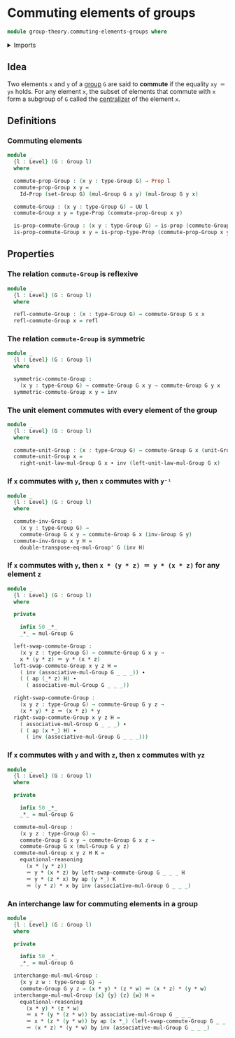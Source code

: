 # Commuting elements of groups

```agda
module group-theory.commuting-elements-groups where
```

<details><summary>Imports</summary>

```agda
open import foundation.action-on-identifications-functions
open import foundation.identity-types
open import foundation.propositions
open import foundation.sets
open import foundation.universe-levels

open import group-theory.groups
```

</details>

## Idea

Two elements `x` and `y` of a [group](group-theory.groups.md) `G` are said to
**commute** if the equality `xy ＝ yx` holds. For any element `x`, the subset of
elements that commute with `x` form a subgroup of `G` called the
[centralizer](group-theory.centralizer-subgroups.md) of the element `x`.

## Definitions

### Commuting elements

```agda
module _
  {l : Level} (G : Group l)
  where

  commute-prop-Group : (x y : type-Group G) → Prop l
  commute-prop-Group x y =
    Id-Prop (set-Group G) (mul-Group G x y) (mul-Group G y x)

  commute-Group : (x y : type-Group G) → UU l
  commute-Group x y = type-Prop (commute-prop-Group x y)

  is-prop-commute-Group : (x y : type-Group G) → is-prop (commute-Group x y)
  is-prop-commute-Group x y = is-prop-type-Prop (commute-prop-Group x y)
```

## Properties

### The relation `commute-Group` is reflexive

```agda
module _
  {l : Level} (G : Group l)
  where

  refl-commute-Group : (x : type-Group G) → commute-Group G x x
  refl-commute-Group x = refl
```

### The relation `commute-Group` is symmetric

```agda
module _
  {l : Level} (G : Group l)
  where

  symmetric-commute-Group :
    (x y : type-Group G) → commute-Group G x y → commute-Group G y x
  symmetric-commute-Group x y = inv
```

### The unit element commutes with every element of the group

```agda
module _
  {l : Level} (G : Group l)
  where

  commute-unit-Group : (x : type-Group G) → commute-Group G x (unit-Group G)
  commute-unit-Group x =
    right-unit-law-mul-Group G x ∙ inv (left-unit-law-mul-Group G x)
```

### If `x` commutes with `y`, then `x` commutes with `y⁻¹`

```agda
module _
  {l : Level} (G : Group l)
  where

  commute-inv-Group :
    (x y : type-Group G) →
    commute-Group G x y → commute-Group G x (inv-Group G y)
  commute-inv-Group x y H =
    double-transpose-eq-mul-Group' G (inv H)
```

### If `x` commutes with `y`, then `x * (y * z) ＝ y * (x * z)` for any element `z`

```agda
module _
  {l : Level} (G : Group l)
  where

  private

    infix 50 _*_
    _*_ = mul-Group G

  left-swap-commute-Group :
    (x y z : type-Group G) → commute-Group G x y →
    x * (y * z) ＝ y * (x * z)
  left-swap-commute-Group x y z H =
    ( inv (associative-mul-Group G _ _ _)) ∙
    ( ( ap (_* z) H) ∙
      ( associative-mul-Group G _ _ _))

  right-swap-commute-Group :
    (x y z : type-Group G) → commute-Group G y z →
    (x * y) * z ＝ (x * z) * y
  right-swap-commute-Group x y z H =
    ( associative-mul-Group G _ _ _) ∙
    ( ( ap (x *_) H) ∙
      ( inv (associative-mul-Group G _ _ _)))
```

### If `x` commutes with `y` and with `z`, then `x` commutes with `yz`

```agda
module _
  {l : Level} (G : Group l)
  where

  private

    infix 50 _*_
    _*_ = mul-Group G

  commute-mul-Group :
    (x y z : type-Group G) →
    commute-Group G x y → commute-Group G x z →
    commute-Group G x (mul-Group G y z)
  commute-mul-Group x y z H K =
    equational-reasoning
      (x * (y * z))
      ＝ y * (x * z) by left-swap-commute-Group G _ _ _ H
      ＝ y * (z * x) by ap (y *_) K
      ＝ (y * z) * x by inv (associative-mul-Group G _ _ _)
```

### An interchange law for commuting elements in a group

```agda
module _
  {l : Level} (G : Group l)
  where

  private

    infix 50 _*_
    _*_ = mul-Group G

  interchange-mul-mul-Group :
    {x y z w : type-Group G} →
    commute-Group G y z → (x * y) * (z * w) ＝ (x * z) * (y * w)
  interchange-mul-mul-Group {x} {y} {z} {w} H =
    equational-reasoning
      (x * y) * (z * w)
      ＝ x * (y * (z * w)) by associative-mul-Group G _ _ _
      ＝ x * (z * (y * w)) by ap (x *_) (left-swap-commute-Group G _ _ _ H)
      ＝ (x * z) * (y * w) by inv (associative-mul-Group G _ _ _)
```
